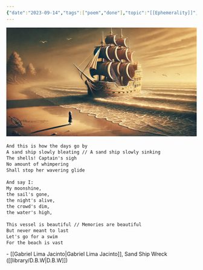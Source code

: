 ```yaml
---
{"date":"2023-09-14","tags":["poem","done"],"topic":"[[Ephemerality]]","publish":true,"sr-due":"2025-02-21","sr-interval":1,"sr-ease":230,"PassFrontmatter":true}
---
```


![sand-ship-wreck.webp](../files/sand-ship-wreck.webp)
```elite
And this is how the days go by
A sand ship slowly bleating // A sand ship slowly sinking
The shells! Captain's sigh
No amount of whimpering
Shall stop her wavering glide

And say I:
My moonshine,
the sail's gone,
the night's alive,
the crowd's dim,
the water's high,

This vessel is beautiful // Memories are beautiful
But never meant to last
Let's go for a swim
For the beach is vast
```
\- [[Gabriel Lima Jacinto\|Gabriel Lima Jacinto]], Sand Ship Wreck ([[library/D.B.W\|D.B.W]])
